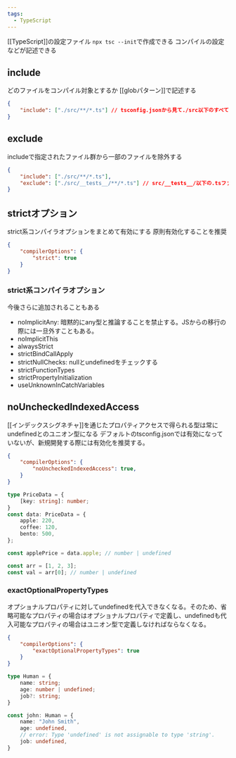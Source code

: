 ```yaml
---
tags:
  - TypeScript
---
```

[[TypeScript]]の設定ファイル
`npx tsc --init`で作成できる
コンパイルの設定などが記述できる

## include
どのファイルをコンパイル対象とするか
[[globパターン]]で記述する
```json
{
	"include": ["./src/**/*.ts"] // tsconfig.jsonから見て./src以下のすべての.tsファイルを対象とする
}
```
## exclude
includeで指定されたファイル群から一部のファイルを除外する
```json
{
	"include": ["./src/**/*.ts"],
	"exclude": ["./src/__tests__/**/*.ts"] // src/__tests__/以下の.tsファイルはコンパイル対象から除外する
}
```

## strictオプション
strict系コンパイラオプションをまとめて有効にする
原則有効化することを推奨
```json
{
	"compilerOptions": {
		"strict": true
	}
}
```
### strict系コンパイラオプション
今後さらに追加されることもある
- noImplicitAny: 暗黙的にany型と推論することを禁止する。JSからの移行の際には一旦外すこともある。
- noImplicitThis
- alwaysStrict
- strictBindCallApply
- strictNullChecks: nullとundefinedをチェックする
- strictFunctionTypes
- strictPropertyInitialization
- useUnknownInCatchVariables
## noUncheckedIndexedAccess
[[インデックスシグネチャ]]を通じたプロパティアクセスで得られる型は常にundefinedとのユニオン型になる
デフォルトのtsconfig.jsonでは有効になっていないが、新規開発する際には有効化を推奨する。
```json
{
	"compilerOptions": {
		"noUncheckedIndexedAccess": true,
	}
}
```
```ts
type PriceData = {
	[key: string]: number;
}
const data: PriceData = {
	apple: 220,
	coffee: 120,
	bento: 500,
};

const applePrice = data.apple; // number | undefined

const arr = [1, 2, 3];
const val = arr[0]; // number | undefined
```
### exactOptionalPropertyTypes
オプショナルプロパティに対してundefinedを代入できなくなる。そのため、省略可能なプロパティの場合はオプショナルプロパティで定義し、undefinedも代入可能なプロパティの場合はユニオン型で定義しなければならなくなる。
```json
{
	"compilerOptions": {
		"exactOptionalPropertyTypes": true
	}
}
```
```ts
type Human = {
	name: string;
	age: number | undefined;
	job?: string;
}

const john: Human = {
	name: "John Smith",
	age: undefined,
	// error: Type 'undefined' is not assignable to type 'string'.
	job: undefined,
}

```